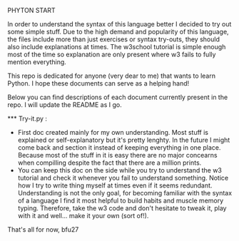 PHYTON START

In order to understand the syntax of this language better I decided to try out some simple stuff. Due to the high demand and popularity of this language, the files include more than just exercises or syntax try-outs, they should also include explanations at times. The w3school tutorial is simple enough most of the time so explanation are only present where w3 fails to fully mention everything.

This repo is dedicated for anyone (very dear to me) that wants to learn Python. I hope these documents can serve as a helping hand!

Below you can find descriptions of each document currently present in the repo. I will update the README as I go.

*** Try-it.py :

  - First doc created mainly for my own understanding. Most stuff is explained or self-explanatory but it's pretty lenghty. In the future I might come back and section it instead of keeping everything in one place. Because most of the stuff in it is easy there are no major concearns when compilling despite the fact that there are a million prints.
  - You can keep this doc on the side while you try to understand the w3 tutorial and check it whenever you fail to understand something. Notice how I try to write thing myself at times even if it seems redundant. Understanding is not the only goal, for becoming familiar with the syntax of a language I find it most helpful to build habits and muscle memory typing. Therefore, take the w3 code and don't hesitate to tweak it, play with it and well... make it your own (sort of!).


That's all for now,
bfu27

